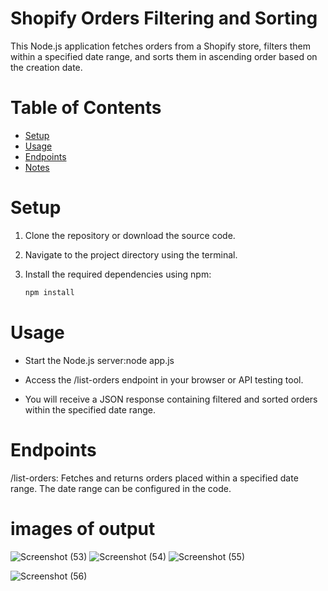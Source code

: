 # Shopify Orders Filtering and Sorting

This Node.js application fetches orders from a Shopify store, filters them within a specified date range, and sorts them in ascending order based on the creation date.

# Table of Contents
- [Setup](#setup)
- [Usage](#usage)
- [Endpoints](#endpoints)
- [Notes](#notes)

# Setup

1. Clone the repository or download the source code.

2. Navigate to the project directory using the terminal.

3. Install the required dependencies using npm:
   ```sh
   npm install
# Usage
- Start the Node.js server:node app.js
- Access the /list-orders endpoint in your browser or API testing tool.

- You will receive a JSON response containing filtered and sorted orders within the specified date range.

# Endpoints
/list-orders: Fetches and returns orders placed within a specified date range. The date range can be configured in the code.
# images of output



![Screenshot (53)](https://github.com/manojkalyan/-ListAllOrders2-Shopify-Graphql-/assets/70328306/8dc10b45-0102-4b1a-a267-2d945bc33566)
![Screenshot (54)](https://github.com/manojkalyan/-ListAllOrders2-Shopify-Graphql-/assets/70328306/5a55754c-d93e-47d0-96e2-013ba3fa4299)
![Screenshot (55)](https://github.com/manojkalyan/-ListAllOrders2-Shopify-Graphql-/assets/70328306/7d394457-82f1-4f81-85ab-018d64b49d8a)

![Screenshot (56)](https://github.com/manojkalyan/-ListAllOrders2-Shopify-Graphql-/assets/70328306/e2f185da-319f-4a0a-ab86-89ff085be2cd)


